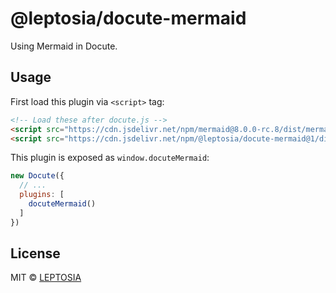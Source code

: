 # @leptosia/docute-mermaid

Using Mermaid in Docute.

## Usage

First load this plugin via `<script>` tag:

```html
<!-- Load these after docute.js -->
<script src="https://cdn.jsdelivr.net/npm/mermaid@8.0.0-rc.8/dist/mermaid.min.js"></script>
<script src="https://cdn.jsdelivr.net/npm/@leptosia/docute-mermaid@1/dist/index.min.js"></script>
```

This plugin is exposed as `window.docuteMermaid`:

```js
new Docute({
  // ...
  plugins: [
    docuteMermaid()
  ]
})
```

## License

MIT &copy; [LEPTOSIA](https://leptosia.org)